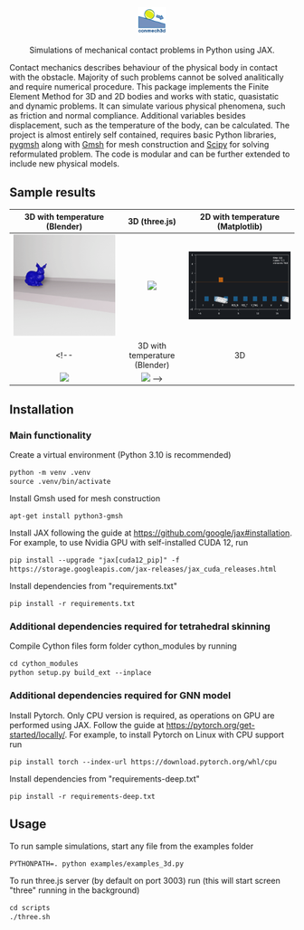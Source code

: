 <p align="center">
  <a href="https://github.com/KOS-UJ/conmech3d"><img alt="pygmsh" src="samples/logo.svg" width="10%"></a>
    <p align="center">Simulations of mechanical contact problems in Python using JAX.</p>
</p>


Contact mechanics describes behaviour of the physical body in contact with the obstacle. Majority of such problems cannot be solved analitically and require numerical procedure. This package implements the Finite Element Method for 3D and 2D bodies and works with static, quasistatic and dynamic problems. It can simulate various physical phenomena, such as friction and normal compliance. Additional variables besides displacement, such as the temperature of the body, can be calculated. The project is almost entirely self contained, requires basic Python libraries, [pygmsh](https://github.com/meshpro/pygmsh) along with [Gmsh](https://gmsh.info/) for mesh construction and [Scipy](https://scipy.org/) for solving reformulated problem. The code is modular and can be further extended to include new physical models.

## Sample results

| 3D with temperature (Blender) | 3D (three.js) | 2D with temperature (Matplotlib) 
:-------------------------:|:-------------------------:|:-------------------------:
<img src="samples/bunny_temperature.gif" width="100%" /> | <img src="samples/armadillo_fall.gif" width="100%" /> | <img src="samples/rectangle_roll.gif" width="100%" />
<!-- | 3D with temperature (Blender) | 3D |S
<img src="samples/circle_roll_temperature.gif" width="100%" /> |  <img src="samples/ball_roll_3d.gif" width="100%" /> -->


## Installation

### Main functionality

Create a virtual environment (Python 3.10 is recommended)

    python -m venv .venv
    source .venv/bin/activate

Install Gmsh used for mesh construction 

    apt-get install python3-gmsh

Install JAX following the guide at https://github.com/google/jax#installation. For example, to use Nvidia GPU with self-installed CUDA 12, run

    pip install --upgrade "jax[cuda12_pip]" -f https://storage.googleapis.com/jax-releases/jax_cuda_releases.html

Install dependencies from "requirements.txt"

    pip install -r requirements.txt

### Additional dependencies required for tetrahedral skinning

Compile Cython files form folder cython_modules by running

    cd cython_modules
    python setup.py build_ext --inplace

### Additional dependencies required for GNN model

Install Pytorch. Only CPU version is required, as operations on GPU are performed using JAX. Follow the guide at https://pytorch.org/get-started/locally/. For example, to install Pytorch on Linux with CPU support run

    pip install torch --index-url https://download.pytorch.org/whl/cpu

Install dependencies from "requirements-deep.txt"

    pip install -r requirements-deep.txt



## Usage

To run sample simulations, start any file from the examples folder

    PYTHONPATH=. python examples/examples_3d.py

To run three.js server (by default on port 3003) run (this will start screen "three" running in the background)

    cd scripts
    ./three.sh



<!--

./examples.sh
screen -r examples

JAX
- CPU. GPU
- 32 vs 64 bit
- autograd

- Blender
- three
- matplotlib

# deep_conmech

deep_conmech uses Graph Neural Networks to learn dynamic contact mechanics simulations based on energy function implemented in conmech. It is implemented in [PyTorch](https://pytorch.org/) using [PyTorch Geometric](https://github.com/pyg-team/pytorch_geometric) library.

### Sample results

<img src="samples/graph_circle_slope.gif" width="100%" /> | <img src="samples/graph_circle_left.gif" width="100%" />
:-------------------------:|:-------------------------:

### Installation

Follow the instructions to install conmech, and then install additional dependencies by

    pip install -r requirements-deep.txt

### Usage

To generate training and validation sets, start the training process and periodically save learned model parameters, run

    PYTHONPATH=. python deep_conmech/run_model.py --mode=train

To generate sample trajectories using the most current saved model parameters, run

    PYTHONPATH=. python deep_conmech/run_model.py --mode=plot
  -->


